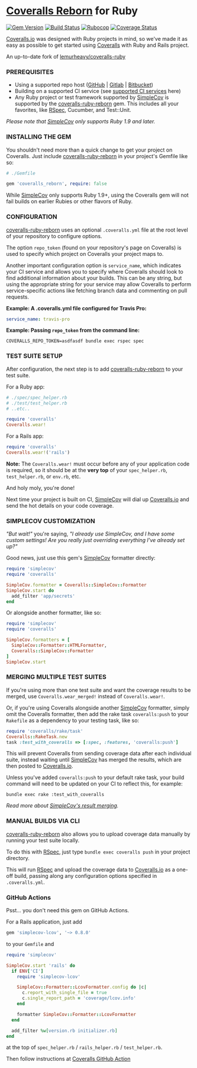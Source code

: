 # [Coveralls Reborn](https://coveralls.io) for Ruby

[![Gem Version](https://badge.fury.io/rb/coveralls_reborn.svg)](https://badge.fury.io/rb/coveralls_reborn)
[![Build Status](https://github.com/tagliala/coveralls-ruby-reborn/actions/workflows/ruby.yml/badge.svg)](https://github.com/tagliala/coveralls-ruby-reborn/actions/workflows/ruby.yml)
[![Rubocop](https://github.com/tagliala/coveralls-ruby-reborn/actions/workflows/rubocop.yml/badge.svg)](https://github.com/tagliala/coveralls-ruby-reborn/actions/workflows/rubocop.yml)
[![Coverage Status](https://coveralls.io/repos/github/tagliala/coveralls-ruby-reborn/badge.svg?branch=main)](https://coveralls.io/github/tagliala/coveralls-ruby-reborn?branch=main)

[Coveralls.io](https://coveralls.io) was designed with Ruby projects in mind, so we've made it as
easy as possible to get started using [Coveralls](https://coveralls.io) with Ruby and Rails project.

An up-to-date fork of [lemurheavy/coveralls-ruby](https://github.com/lemurheavy/coveralls-ruby)

### PREREQUISITES

- Using a supported repo host ([GitHub](https://github.com/) | [Gitlab](https://gitlab.com/) |
  [Bitbucket](https://bitbucket.org/))
- Building on a supported CI service (see
  [supported CI services](https://docs.coveralls.io/ci-services) here)
- Any Ruby project or test framework supported by
  [SimpleCov](https://github.com/colszowka/simplecov) is supported by the
  [coveralls-ruby-reborn](https://github.com/tagliala/coveralls-ruby-reborn) gem. This includes
  all your favorites, like [RSpec](https://rspec.info/), Cucumber, and Test::Unit.

*Please note that [SimpleCov](https://github.com/colszowka/simplecov) only supports Ruby 1.9 and later.*

### INSTALLING THE GEM

You shouldn't need more than a quick change to get your project on Coveralls. Just include
[coveralls-ruby-reborn](https://github.com/tagliala/coveralls-ruby-reborn) in your project's
Gemfile like so:

```ruby
# ./Gemfile

gem 'coveralls_reborn', require: false
```

While [SimpleCov](https://github.com/colszowka/simplecov) only supports Ruby 1.9+, using the
Coveralls gem will not fail builds on earlier Rubies or other flavors of Ruby.

### CONFIGURATION

[coveralls-ruby-reborn](https://github.com/tagliala/coveralls-ruby-reborn) uses an optional
`.coveralls.yml` file at the root level of your repository to configure options.

The option `repo_token` (found on your repository's page on Coveralls) is used to specify which
project on Coveralls your project maps to.

Another important configuration option is `service_name`, which indicates your CI service and allows
you to specify where Coveralls should look to find additional information about your builds. This
can be any string, but using the appropriate string for your service may allow Coveralls to perform
service-specific actions like fetching branch data and commenting on pull requests.

**Example: A .coveralls.yml file configured for Travis Pro:**

```yml
service_name: travis-pro
```

**Example: Passing `repo_token` from the command line:**

```console
COVERALLS_REPO_TOKEN=asdfasdf bundle exec rspec spec
```

### TEST SUITE SETUP

After configuration, the next step is to add
[coveralls-ruby-reborn](https://github.com/tagliala/coveralls-ruby-reborn) to your test suite.

For a Ruby app:

```ruby
# ./spec/spec_helper.rb
# ./test/test_helper.rb
# ..etc..

require 'coveralls'
Coveralls.wear!
```

For a Rails app:

```ruby
require 'coveralls'
Coveralls.wear!('rails')
```

**Note:** The `Coveralls.wear!` must occur before any of your application code is required, so it
should be at the **very top** of your `spec_helper.rb`, `test_helper.rb`, or `env.rb`, etc.

And holy moly, you're done!

Next time your project is built on CI, [SimpleCov](https://github.com/colszowka/simplecov) will dial
up [Coveralls.io](https://coveralls.io) and send the hot details on your code coverage.

### SIMPLECOV CUSTOMIZATION

*"But wait!"* you're saying, *"I already use SimpleCov, and I have some custom settings! Are you
really just overriding everything I've already set up?"*

Good news, just use this gem's [SimpleCov](https://github.com/colszowka/simplecov) formatter
directly:

```ruby
require 'simplecov'
require 'coveralls'

SimpleCov.formatter = Coveralls::SimpleCov::Formatter
SimpleCov.start do
  add_filter 'app/secrets'
end
```

Or alongside another formatter, like so:

```ruby
require 'simplecov'
require 'coveralls'

SimpleCov.formatters = [
  SimpleCov::Formatter::HTMLFormatter,
  Coveralls::SimpleCov::Formatter
]
SimpleCov.start
```

### MERGING MULTIPLE TEST SUITES

If you're using more than one test suite and want the coverage results to be merged, use
`Coveralls.wear_merged!` instead of `Coveralls.wear!`.

Or, if you're using Coveralls alongside another [SimpleCov](https://github.com/colszowka/simplecov)
formatter, simply omit the Coveralls formatter, then add the rake task `coveralls:push` to your
`Rakefile` as a dependency to your testing task, like so:

```ruby
require 'coveralls/rake/task'
Coveralls::RakeTask.new
task :test_with_coveralls => [:spec, :features, 'coveralls:push']
```

This will prevent Coveralls from sending coverage data after each individual suite, instead waiting
until [SimpleCov](https://github.com/colszowka/simplecov) has merged the results, which are then
posted to [Coveralls.io](https://coveralls.io).

Unless you've added `coveralls:push` to your default rake task, your build command will need to be
updated on your CI to reflect this, for example:

```console
bundle exec rake :test_with_coveralls
```

*Read more about [SimpleCov's result merging](https://github.com/colszowka/simplecov#merging-results).*

### MANUAL BUILDS VIA CLI

[coveralls-ruby-reborn](https://github.com/tagliala/coveralls-ruby-reborn) also allows you to
upload coverage data manually by running your test suite locally.

To do this with [RSpec](https://rspec.info/), just type `bundle exec coveralls push` in your project
directory.

This will run [RSpec](https://rspec.info/) and upload the coverage data to
[Coveralls.io](https://coveralls.io) as a one-off build, passing along any configuration options
specified in `.coveralls.yml`.


### GitHub Actions

Psst... you don't need this gem on GitHub Actions.

For a Rails application, just add

```rb
gem 'simplecov-lcov', '~> 0.8.0'
```

to your `Gemfile` and

```rb
require 'simplecov'

SimpleCov.start 'rails' do
  if ENV['CI']
    require 'simplecov-lcov'

    SimpleCov::Formatter::LcovFormatter.config do |c|
      c.report_with_single_file = true
      c.single_report_path = 'coverage/lcov.info'
    end

    formatter SimpleCov::Formatter::LcovFormatter
  end

  add_filter %w[version.rb initializer.rb]
end
```

at the top of `spec_helper.rb` / `rails_helper.rb` / `test_helper.rb`.

Then follow instructions at [Coveralls GitHub Action](https://github.com/marketplace/actions/coveralls-github-action)
